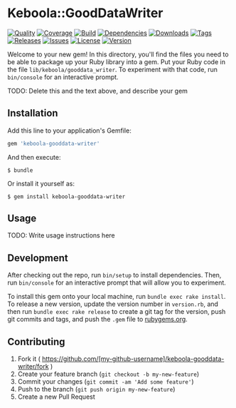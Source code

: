 # Keboola::GoodDataWriter

[![Quality](http://img.shields.io/codeclimate/github/romansklenar/gooddata-writer-ruby-client.svg?style=flat-square)](https://codeclimate.com/github/romansklenar/gooddata-writer-ruby-client)
[![Coverage](http://img.shields.io/codeclimate/coverage/github/romansklenar/gooddata-writer-ruby-client.svg?style=flat-square)](https://codeclimate.com/github/romansklenar/gooddata-writer-ruby-client)
[![Build](http://img.shields.io/travis-ci/romansklenar/gooddata-writer-ruby-client.svg?style=flat-square)](https://travis-ci.org/romansklenar/gooddata-writer-ruby-client)
[![Dependencies](http://img.shields.io/gemnasium/romansklenar/gooddata-writer-ruby-client.svg?style=flat-square)](https://gemnasium.com/romansklenar/gooddata-writer-ruby-client)
[![Downloads](http://img.shields.io/gem/dtv/gooddata-writer-ruby-client.svg?style=flat-square)](https://rubygems.org/gems/gooddata-writer-ruby-client)
[![Tags](http://img.shields.io/github/tag/romansklenar/gooddata-writer-ruby-client.svg?style=flat-square)](http://github.com/romansklenar/gooddata-writer-ruby-client/tags)
[![Releases](http://img.shields.io/github/release/romansklenar/gooddata-writer-ruby-client.svg?style=flat-square)](http://github.com/romansklenar/gooddata-writer-ruby-client/releases)
[![Issues](http://img.shields.io/github/issues/romansklenar/gooddata-writer-ruby-client.svg?style=flat-square)](http://github.com/romansklenar/gooddata-writer-ruby-client/issues)
[![License](http://img.shields.io/badge/license-MIT-brightgreen.svg?style=flat-square)](http://opensource.org/licenses/MIT)
[![Version](http://img.shields.io/gem/v/gooddata-writer-ruby-client.svg?style=flat-square)](https://rubygems.org/gems/gooddata-writer-ruby-client)

Welcome to your new gem! In this directory, you'll find the files you need to be able to package up your Ruby library into a gem. Put your Ruby code in the file `lib/keboola/gooddata_writer`. To experiment with that code, run `bin/console` for an interactive prompt.

TODO: Delete this and the text above, and describe your gem

## Installation

Add this line to your application's Gemfile:

```ruby
gem 'keboola-gooddata-writer'
```

And then execute:

    $ bundle

Or install it yourself as:

    $ gem install keboola-gooddata-writer

## Usage

TODO: Write usage instructions here

## Development

After checking out the repo, run `bin/setup` to install dependencies. Then, run `bin/console` for an interactive prompt that will allow you to experiment.

To install this gem onto your local machine, run `bundle exec rake install`. To release a new version, update the version number in `version.rb`, and then run `bundle exec rake release` to create a git tag for the version, push git commits and tags, and push the `.gem` file to [rubygems.org](https://rubygems.org).

## Contributing

1. Fork it ( https://github.com/[my-github-username]/keboola-gooddata-writer/fork )
2. Create your feature branch (`git checkout -b my-new-feature`)
3. Commit your changes (`git commit -am 'Add some feature'`)
4. Push to the branch (`git push origin my-new-feature`)
5. Create a new Pull Request
